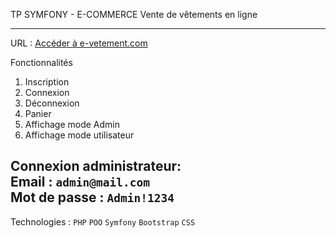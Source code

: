 TP SYMFONY - E-COMMERCE 
Vente de vêtements en ligne 

----------------------------
URL : [Accéder à e-vetement.com](https://symfonyapp.osc-fr1.scalingo.io/)

Fonctionnalités 
1. Inscription
2. Connexion
3. Déconnexion
4. Panier 
5. Affichage mode Admin
6. Affichage mode utilisateur

Connexion administrateur:   
Email : `admin@mail.com`  
Mot de passe : `Admin!1234`  
----------------------------

Technologies : 
`PHP` `POO` `Symfony` `Bootstrap` `CSS`
